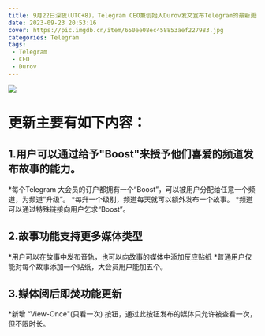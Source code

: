 ```yaml
---
title: 9月22日深夜(UTC+8)，Telegram CEO兼创始人Durov发文宣布Telegram的最新更新
date: 2023-09-23 20:53:16
cover: https://pic.imgdb.cn/item/650ee08ec458853aef227983.jpg
categories: Telegram
tags:
 - Telegram
 - CEO
 - Durov
---
```

![](https://pic.imgdb.cn/item/650ee08ec458853aef227983.jpg)

# 更新主要有如下内容： #

## 1.用户可以通过给予"Boost"来授予他们喜爱的频道发布故事的能力。 ##
*每个Telegram 大会员的订户都拥有一个“Boost”，可以被用户分配给任意一个频道，为频道“升级”。
*每升一个级别，频道每天就可以额外发布一个故事。
*频道可以通过特殊链接向用户乞求“Boost”。

## 2.故事功能支持更多媒体类型 ##
*用户可以在故事中发布音轨，也可以向故事的媒体中添加反应贴纸
*普通用户仅能对每个故事添加一个贴纸，大会员用户能加五个。

## 3.媒体阅后即焚功能更新 ##
*新增 “View-Once"(只看一次) 按钮，通过此按钮发布的媒体只允许被查看一次，但不限时长。